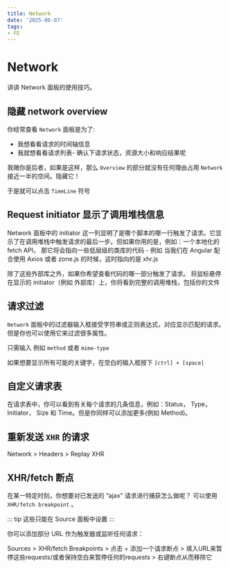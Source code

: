 ```yaml
---
title: Network
date: '2025-06-07'
tags:
- FE
---
```


# Network

讲讲 Network 面板的使用技巧。

## 隐藏 network overview

你经常查看 `Network` 面板是为了:

- 我想看看请求的时间轴信息
- 我就想看看请求列表- 确认下请求状态，资源大小和响应结果呢

我赌你是后者，如果是这样，那么 `Overview` 的部分就没有任何理由占用 `Network` 接近一半的空间。隐藏它！

于是就可以点击 `TimeLine` 符号

## Request initiator 显示了调用堆栈信息

Network 面板中的 initiator 这一列显明了是哪个脚本的哪一行触发了请求。它显示了在调用堆栈中触发请求的最后一步。但如果你用的是，例如：一个本地化的 fetch API， 那它将会指向一些低层级的类库的代码 - 例如 当我们在 Angular 配合使用 Axios 或者 zone.js 的时候，这时指向的是 xhr.js

除了这些外部库之外，如果你希望查看代码的哪一部分触发了请求。 将鼠标悬停在显示的 initiator（例如 外部库）上，你将看到完整的调用堆栈，包括你的文件

## 请求过滤

`Network` 面板中的过滤器输入框接受字符串或正则表达式，对应显示匹配的请求。 但是你也可以使用它来过滤很多属性。

只需输入 例如 `method` 或者 `mime-type` 

如果想要显示所有可能的关键字，在空白的输入框按下 `[ctrl] + [space]`

## 自定义请求表

在请求表中，你可以看到有关每个请求的几条信息，例如：Status， Type， Initiator， Size 和 Time。但是你同样可以添加更多(例如 Method)。

## 重新发送 `XHR` 的请求

Network > Headers > Replay XHR

## XHR/fetch 断点

在某一特定时刻，你想要对已发送的 “ajax” 请求进行捕获怎么做呢？ 可以使用 `XHR/fetch breakpoint` 。

::: tip 
这些只能在 Source 面板中设置
:::

你可以添加部分 URL 作为触发器或监听任何请求：

Sources > XHR/fetch Breakpoints > 点击 + 添加一个请求断点 > 填入URL来暂停这些requests/或者保持空白来暂停任何的requests > 右键断点从而移除它












































































































































































































